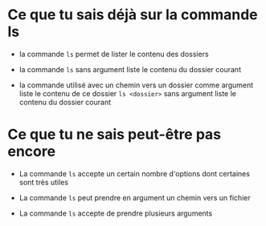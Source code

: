 # Ce que tu sais déjà sur la commande ls

* la commande `ls` permet de lister le contenu des dossiers

* la commande `ls` sans argument liste le contenu du dossier courant

* la commande utilisé avec un chemin vers un dossier comme argument liste le contenu de ce dossier `ls <dossier>` sans argument liste le contenu du dossier courant

# Ce que tu ne sais peut-être pas encore

* La commande `ls` accepte un certain nombre d'options dont certaines sont très utiles

* La commande `ls` peut prendre en argument un chemin vers un fichier

* La commande `ls` accepte de prendre plusieurs arguments
